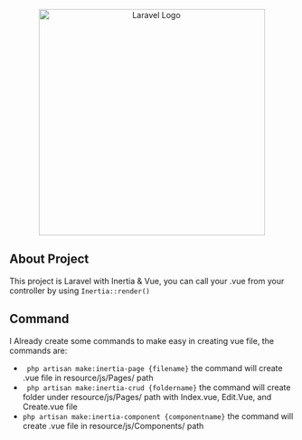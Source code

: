 <p align="center"><a href="https://laravel.com" target="_blank"><img src="https://raw.githubusercontent.com/laravel/art/master/logo-lockup/5%20SVG/2%20CMYK/1%20Full%20Color/laravel-logolockup-cmyk-red.svg" width="400" alt="Laravel Logo"></a></p>

## About Project

This project is Laravel with Inertia & Vue, you can call your .vue from your controller by using `Inertia::render()`

## Command

I Already create some commands to make easy in creating vue file, the commands are:

-   ` php artisan make:inertia-page {filename}` the command will create .vue file in resource/js/Pages/ path
-   ` php artisan make:inertia-crud {foldername}` the command will create folder under resource/js/Pages/ path with Index.vue, Edit.Vue, and Create.vue file
-   `php artisan make:inertia-component {componentname}` the command will create .vue file in resource/js/Components/ path
